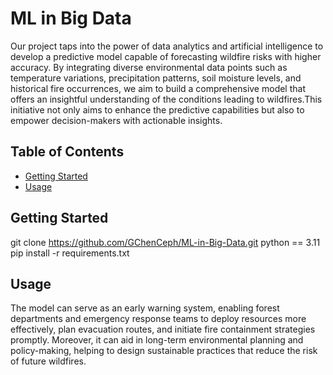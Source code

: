 # ML in Big Data

Our project taps into the power of data analytics and artificial intelligence to develop a predictive model capable of forecasting wildfire risks with higher accuracy. By integrating diverse environmental data points such as temperature variations, precipitation patterns, soil moisture levels, and historical fire occurrences, we aim to build a comprehensive model that offers an insightful understanding of the conditions leading to wildfires.This initiative not only aims to enhance the predictive capabilities but also to empower decision-makers with actionable insights. 

## Table of Contents


- [Getting Started](#getting-started)
- [Usage](#usage)


## Getting Started

git clone https://github.com/GChenCeph/ML-in-Big-Data.git
python == 3.11
pip install -r requirements.txt


## Usage

The model can serve as an early warning system, enabling forest departments and emergency response teams to deploy resources more effectively, plan evacuation routes, and initiate fire containment strategies promptly. Moreover, it can aid in long-term environmental planning and policy-making, helping to design sustainable practices that reduce the risk of future wildfires.



